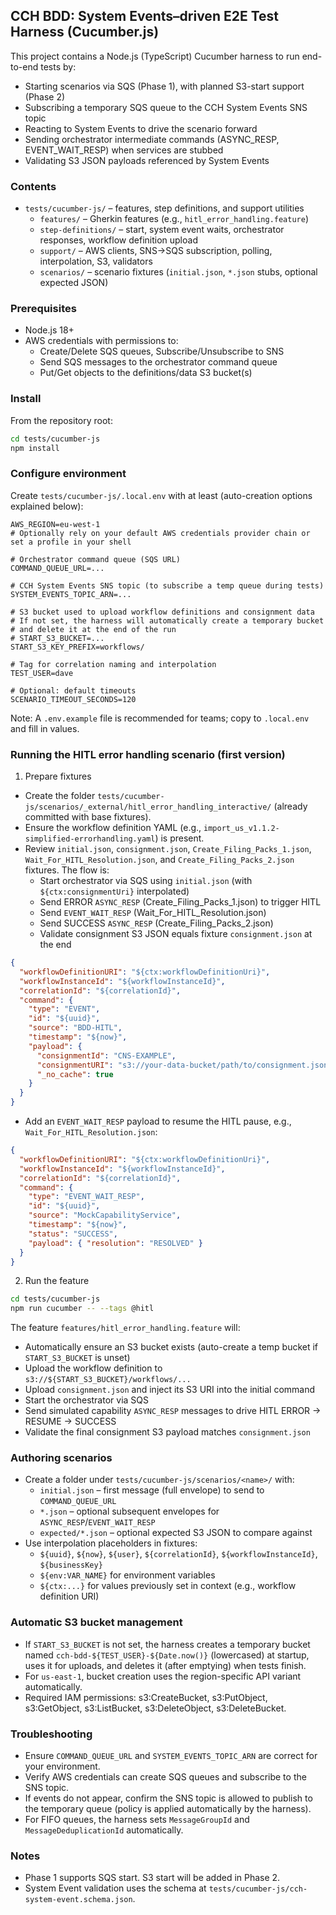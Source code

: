 ## CCH BDD: System Events–driven E2E Test Harness (Cucumber.js)

This project contains a Node.js (TypeScript) Cucumber harness to run end-to-end tests by:
- Starting scenarios via SQS (Phase 1), with planned S3-start support (Phase 2)
- Subscribing a temporary SQS queue to the CCH System Events SNS topic
- Reacting to System Events to drive the scenario forward
- Sending orchestrator intermediate commands (ASYNC_RESP, EVENT_WAIT_RESP) when services are stubbed
- Validating S3 JSON payloads referenced by System Events

### Contents
- `tests/cucumber-js/` – features, step definitions, and support utilities
  - `features/` – Gherkin features (e.g., `hitl_error_handling.feature`)
  - `step-definitions/` – start, system event waits, orchestrator responses, workflow definition upload
  - `support/` – AWS clients, SNS→SQS subscription, polling, interpolation, S3, validators
  - `scenarios/` – scenario fixtures (`initial.json`, `*.json` stubs, optional expected JSON)

### Prerequisites
- Node.js 18+
- AWS credentials with permissions to:
  - Create/Delete SQS queues, Subscribe/Unsubscribe to SNS
  - Send SQS messages to the orchestrator command queue
  - Put/Get objects to the definitions/data S3 bucket(s)

### Install
From the repository root:

```bash
cd tests/cucumber-js
npm install
```

### Configure environment
Create `tests/cucumber-js/.local.env` with at least (auto-creation options explained below):

```env
AWS_REGION=eu-west-1
# Optionally rely on your default AWS credentials provider chain or set a profile in your shell

# Orchestrator command queue (SQS URL)
COMMAND_QUEUE_URL=...

# CCH System Events SNS topic (to subscribe a temp queue during tests)
SYSTEM_EVENTS_TOPIC_ARN=...

# S3 bucket used to upload workflow definitions and consignment data
# If not set, the harness will automatically create a temporary bucket
# and delete it at the end of the run
# START_S3_BUCKET=...
START_S3_KEY_PREFIX=workflows/

# Tag for correlation naming and interpolation
TEST_USER=dave

# Optional: default timeouts
SCENARIO_TIMEOUT_SECONDS=120
```

Note: A `.env.example` file is recommended for teams; copy to `.local.env` and fill in values.

### Running the HITL error handling scenario (first version)
1) Prepare fixtures
- Create the folder `tests/cucumber-js/scenarios/_external/hitl_error_handling_interactive/` (already committed with base fixtures).
- Ensure the workflow definition YAML (e.g., `import_us_v1.1.2-simplified-errorhandling.yaml`) is present.
- Review `initial.json`, `consignment.json`, `Create_Filing_Packs_1.json`, `Wait_For_HITL_Resolution.json`, and `Create_Filing_Packs_2.json` fixtures. The flow is:
  - Start orchestrator via SQS using `initial.json` (with `${ctx:consignmentUri}` interpolated)
  - Send ERROR `ASYNC_RESP` (Create_Filing_Packs_1.json) to trigger HITL
  - Send `EVENT_WAIT_RESP` (Wait_For_HITL_Resolution.json)
  - Send SUCCESS `ASYNC_RESP` (Create_Filing_Packs_2.json)
  - Validate consignment S3 JSON equals fixture `consignment.json` at the end

```json
{
  "workflowDefinitionURI": "${ctx:workflowDefinitionUri}",
  "workflowInstanceId": "${workflowInstanceId}",
  "correlationId": "${correlationId}",
  "command": {
    "type": "EVENT",
    "id": "${uuid}",
    "source": "BDD-HITL",
    "timestamp": "${now}",
    "payload": {
      "consignmentId": "CNS-EXAMPLE",
      "consignmentURI": "s3://your-data-bucket/path/to/consignment.json",
      "_no_cache": true
    }
  }
}
```

- Add an `EVENT_WAIT_RESP` payload to resume the HITL pause, e.g., `Wait_For_HITL_Resolution.json`:

```json
{
  "workflowDefinitionURI": "${ctx:workflowDefinitionUri}",
  "workflowInstanceId": "${workflowInstanceId}",
  "correlationId": "${correlationId}",
  "command": {
    "type": "EVENT_WAIT_RESP",
    "id": "${uuid}",
    "source": "MockCapabilityService",
    "timestamp": "${now}",
    "status": "SUCCESS",
    "payload": { "resolution": "RESOLVED" }
  }
}
```

2) Run the feature

```bash
cd tests/cucumber-js
npm run cucumber -- --tags @hitl
```

The feature `features/hitl_error_handling.feature` will:
- Automatically ensure an S3 bucket exists (auto-create a temp bucket if `START_S3_BUCKET` is unset)
- Upload the workflow definition to `s3://${START_S3_BUCKET}/workflows/...`
- Upload `consignment.json` and inject its S3 URI into the initial command
- Start the orchestrator via SQS
- Send simulated capability `ASYNC_RESP` messages to drive HITL ERROR → RESUME → SUCCESS
- Validate the final consignment S3 payload matches `consignment.json`

### Authoring scenarios
- Create a folder under `tests/cucumber-js/scenarios/<name>/` with:
  - `initial.json` – first message (full envelope) to send to `COMMAND_QUEUE_URL`
  - `*.json` – optional subsequent envelopes for `ASYNC_RESP`/`EVENT_WAIT_RESP`
  - `expected/*.json` – optional expected S3 JSON to compare against
- Use interpolation placeholders in fixtures:
  - `${uuid}`, `${now}`, `${user}`, `${correlationId}`, `${workflowInstanceId}`, `${businessKey}`
  - `${env:VAR_NAME}` for environment variables
  - `${ctx:...}` for values previously set in context (e.g., workflow definition URI)

### Automatic S3 bucket management
- If `START_S3_BUCKET` is not set, the harness creates a temporary bucket named `cch-bdd-${TEST_USER}-${Date.now()}` (lowercased) at startup, uses it for uploads, and deletes it (after emptying) when tests finish.
- For `us-east-1`, bucket creation uses the region-specific API variant automatically.
- Required IAM permissions: s3:CreateBucket, s3:PutObject, s3:GetObject, s3:ListBucket, s3:DeleteObject, s3:DeleteBucket.

### Troubleshooting
- Ensure `COMMAND_QUEUE_URL` and `SYSTEM_EVENTS_TOPIC_ARN` are correct for your environment.
- Verify AWS credentials can create SQS queues and subscribe to the SNS topic.
- If events do not appear, confirm the SNS topic is allowed to publish to the temporary queue (policy is applied automatically by the harness).
- For FIFO queues, the harness sets `MessageGroupId` and `MessageDeduplicationId` automatically.

### Notes
- Phase 1 supports SQS start. S3 start will be added in Phase 2.
- System Event validation uses the schema at `tests/cucumber-js/cch-system-event.schema.json`.


